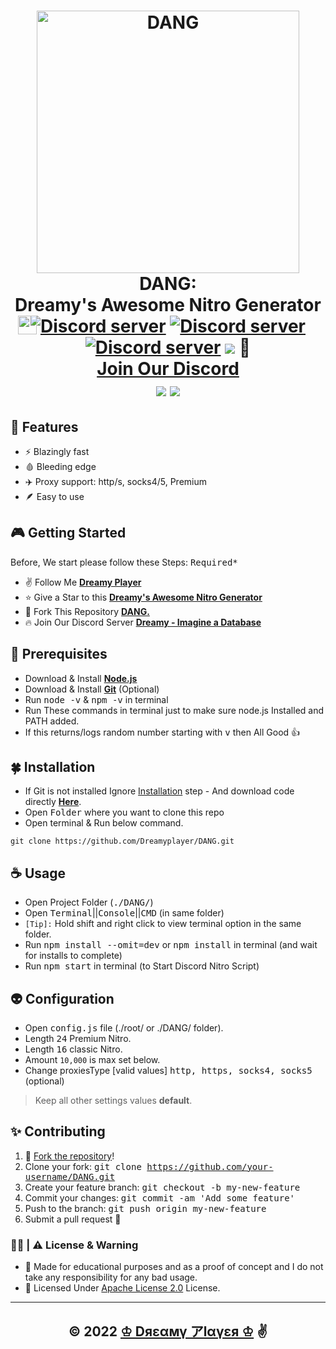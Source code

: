 <h1 align="center">
  <a href="https://github.com/Dreamyplayer/DANG/">
  <img src="https://discord.com/assets/b941bc1dfe379db6cc1f2acc5a612f41.png" alt="DANG" width="420"/></a><br>DANG: <br>Dreamy's Awesome Nitro Generator<br>
  <a href="https://discord.gg/CNAJfbs5dn"><img src="https://img.shields.io/discord/849280500421492736?color=5865F2&logo=discord&logoColor=white&style=plastic" alt="Discord server" /></a>
  <a href="https://github.com/Dreamyplayer"><img src="https://img.shields.io/github/stars/Dreamyplayer?color=white&logo=github&style=plastic" alt="Discord server" /></a>
  <a href="https://github.com/Dreamyplayer/DANG/blob/master/package.json"><img src="https://img.shields.io/github/package-json/v/Dreamyplayer/Discord-Nitro-Gen-and-Checker?color=l&logo=git&logoColor=lightgreen&style=plastic" alt="Discord server" /></a>
  <a href="https://paypal.me/DreamyPlayer"><img src="https://img.shields.io/badge/donate-paypal-blue"></a> 🥀
  <br><img src="https://cdn-icons-png.flaticon.com/512/5968/5968756.png"
  width="30"
  height="30"
  style="position:absolute;left: 240px;top:577px"><a title='Dreamy - Imagine a Database' href="https://discord.gg/CNAJfbs5dn">Join Our Discord<br></a>
  <a href="https://github.com/Dreamyplayer/DANG"><img src="https://cdn.discordapp.com/attachments/851533693657808926/857214104359534592/Screenshot_from_2021-06-23_16-32-21.png" /></a>
  <a href="https://github.com/Dreamyplayer/DANG"><img src="https://cdn.discordapp.com/attachments/851533693657808926/955707310796324885/Screenshot_from_2022-03-22_11-27-48.png" /></a>
</h1>

## 🌹 Features
- ⚡ Blazingly fast
- 🩸 Bleeding edge
- ✈️ Proxy support: http/s, socks4/5, Premium
- 🪶 Easy to use

## 🎮 Getting Started

Before, We start please follow these Steps: <kbd>Required*</kbd>

- ✌️ Follow Me [**Dreamy Player**](https://github.com/Dreamyplayer "Dreamy Player")
- ⭐ Give a Star to this [**Dreamy's Awesome Nitro Generator**](https://github.com/Dreamyplayer/DANG "Discord Nitro Generator & Checker")
- 🍴 Fork This Repository [**DANG.**](https://github.com/Dreamyplayer/DANG/fork "DANG")
- 🔥 Join Our Discord Server [**Dreamy - Imagine a Database**](https://discord.gg/CNAJfbs5dn "Dreamy - Imagine a Database")

## 🧩 Prerequisites

- Download & Install [**Node.js**](https://nodejs.org/en/ 'nodejs')
- Download & Install [**Git**](https://git-scm.com/ 'Install Git') (Optional)
- Run <kbd>node -v</kbd> & <kbd>npm -v</kbd> in terminal
- Run These commands in terminal just to make sure node.js Installed and PATH added.
- If this returns/logs random number starting with <kbd>v</kbd> then All Good 👍

## 🍀 Installation
- If Git is not installed Ignore [Installation](https://github.com/Dreamyplayer/DANG#installation) step -
And download code directly [**Here**](https://github.com/Dreamyplayer/DANG "Discord Ntro Gen & Checker").
- Open <kbd>Folder</kbd> where you want to clone this repo
- Open terminal & Run below command.

```console
git clone https://github.com/Dreamyplayer/DANG.git
```

## ☕ Usage

- Open Project Folder (<kbd>./DANG/</kbd>)
- Open <kbd>Terminal</kbd>||<kbd>Console</kbd>||<kbd>CMD</kbd> (in same folder)
- `[Tip]:` Hold shift and right click to view terminal option in the same folder.
- Run <kbd>npm install --omit=dev</kbd> or <kbd>npm install</kbd> in terminal (and wait for installs to complete)
- Run <kbd>npm start</kbd> in terminal (to Start Discord Nitro Script)

## 👽 Configuration

- Open <kbd>config.js</kbd> file (./root/ or ./DANG/ folder).
- Length <kbd>24</kbd> Premium Nitro.
- Length <kbd>16</kbd> classic Nitro.
- Amount `10,000` is max set below.
- Change proxiesType [valid values] <kbd>http, https, socks4, socks5</kbd>  (optional)
> Keep all other settings values **default**.

## ✨ Contributing

1. 🍴 [Fork the repository](https://github.com/Dreamyplayer/DANG/fork)!
2. Clone your fork: <kbd>git clone https://github.com/your-username/DANG.git</kbd>
3. Create your feature branch: <kbd>git checkout -b my-new-feature</kbd>
4. Commit your changes: <kbd>git commit -am 'Add some feature'</kbd>
5. Push to the branch: <kbd>git push origin my-new-feature</kbd>
6. Submit a pull request 🤯

### 🧑‍⚖️ | ⚠️ License & Warning
- 🦩 Made for educational purposes and as a proof of concept and I do not take any responsibility for any bad usage.
- 📝 Licensed Under [Apache License 2.0](https://github.com/Dreamyplayer/DANG/blob/master/LICENSE) License.
---
<h2 align="center">© 2022 <a href="https://github.com/Dreamyplayer/">♔ Dяεαмү アlαүεя ♔<a> ✌️</h2>
